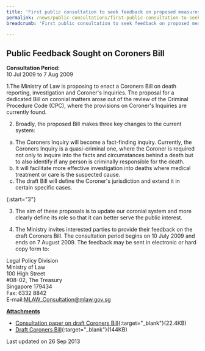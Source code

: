 ```yaml
---
title: 'First public consultation to seek feedback on proposed measures to safeguard conveyancing moneys'
permalink: /news/public-consultations/first-public-consultation-to-seek-feedback-on-proposed-measures-to-safeguard-conveyancing-moneys/
breadcrumb: 'First public consultation to seek feedback on proposed measures to safeguard conveyancing moneys'

---
```



Public Feedback Sought on Coroners Bill
---

**Consultation Period:**  
10 Jul 2009 to 7 Aug 2009

1.The Ministry of Law is proposing to enact a Coroners Bill on death reporting, investigation and Coroner's Inquiries. The proposal for a dedicated Bill on coronial matters arose out of the review of the Criminal Procedure Code (CPC), where the provisions on Coroner's Inquiries are currently found.

2. Broadly, the proposed Bill makes three key changes to the current system:

<ol style="list-style-type: lower-alpha">
  <li>The Coroners Inquiry will become a fact-finding inquiry. Currently, the Coroners Inquiry is a quasi-criminal one, where the Coroner is required not only to inquire into the facts and circumstances behind a death but to also identify if any person is criminally responsible for the death.</li>
  <li>It will facilitate more effective investigation into deaths where medical treatment or care is the suspected cause.</li>
  <li>The draft Bill will define the Coroner's jurisdiction and extend it in certain specific cases.</li>
</ol>

{:start="3"}

3. The aim of these proposals is to update our coronial system and more clearly define its role so that it can better serve the public interest.

4. The Ministry invites interested parties to provide their feedback on the draft Coroners Bill. The consultation period begins on 10 July 2009 and ends on 7 August 2009. The feedback may be sent in electronic or hard copy form to:

<p class="address-centered">
  Legal Policy Division<br>
  Ministry of Law<br>
  100 High Street<br>
  #08-02, The Treasury<br>
  Singapore 179434<br>
  Fax: 6332 8842<br>
  E-mail:<a href="mailto:MLAW_Consultation@mlaw.gov.sg">MLAW_Consultation@mlaw.gov.sg</a>
</p>

<b><u>Attachments</u></b>

* [Consultation paper on draft Coroners Bill](/files/linkclick03d5.pdf){:target="_blank"}(22.4KB)
* [Draft Coroners Bill](/files/linkclick8bfd.pdf){:target="_blank"}(144KB)

<p class="right-side-updated">Last updated on 26 Sep 2013</p>
